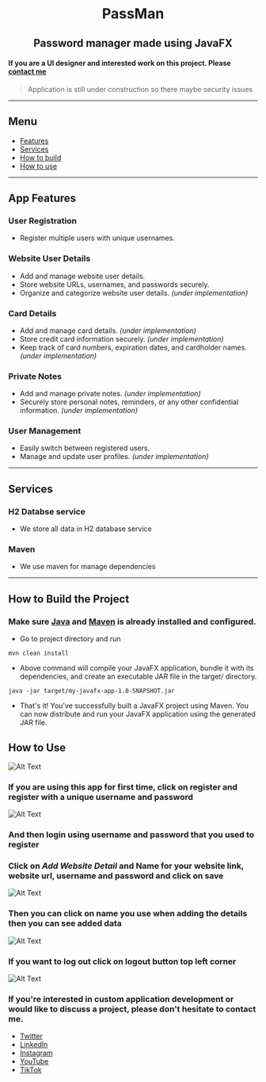 # <h1 align="center">PassMan</h1>
<h2 align="center">Password manager made using JavaFX</h1>

#### If you are a UI designer and interested work on this project. Please [contact me](#contact)

> Application is still under construction so there maybe security issues

---

## Menu

- [Features](#app-features)
- [Services](#services)
- [How to build](#build)
- [How to use](#use)

---
## App Features <a name="app-features"></a>

### User Registration
- Register multiple users with unique usernames.

### Website User Details
- Add and manage website user details.
- Store website URLs, usernames, and passwords securely.
- Organize and categorize website user details. *(under implementation)*

### Card Details
- Add and manage card details. *(under implementation)*
- Store credit card information securely. *(under implementation)*
- Keep track of card numbers, expiration dates, and cardholder names. *(under implementation)*

### Private Notes
- Add and manage private notes. *(under implementation)*
- Securely store personal notes, reminders, or any other confidential information. *(under implementation)*

### User Management
- Easily switch between registered users.
- Manage and update user profiles. *(under implementation)*
---

## Services <a name="services"></a>

### H2 Databse service
- We store all data in H2 database service

### Maven
- We use maven for manage dependencies
---

## How to Build the Project <a name="build"></a>
### Make sure [Java](https://www.oracle.com/java/technologies/downloads/) and [Maven](https://maven.apache.org/download.cgi) is already installed and configured.

- Go to project directory and run
```
mvn clean install
```
- Above command will compile your JavaFX application, bundle it with its dependencies, and create an executable JAR file in the target/ directory.
```
java -jar target/my-javafx-app-1.0-SNAPSHOT.jar
```
- That's it! You've successfully built a JavaFX project using Maven. You can now distribute and run your JavaFX application using the generated JAR file.

## How to Use <a name="use"></a>

<img align="center" alt="Alt Text" src="/screenshots/img.png"/>

### If you are using this app for first time, click on register and register with a unique username and password

<img align="center" alt="Alt Text" src="/screenshots/img_1.png"/>

### And then login using username and password that you used to register

### Click on *Add Website Detail* and Name for your website link, website url, username and password and click on save

<img align="center" alt="Alt Text" src="/screenshots/img_2.png"/>

### Then you can click on name you use when adding the details then you can see added data

<img align="center" alt="Alt Text" src="/screenshots/img_3.png"/>

### If you want to log out click on logout button top left corner

<img align="center" alt="Alt Text" src="/screenshots/img_4.png"/>


### If you're interested in custom application development or would like to discuss a project, please don't hesitate to contact me.

<a name="contact"></a>
<ul>
    <li><a href="https://twitter.com/Heshantk">Twitter</a></li>
    <li><a href="https://www.linkedin.com/in/heshanthenura">LinkedIn</a></li>
    <li><a href="https://www.instagram.com/heshan_thenura/">Instagram</a></li>
    <li><a href="https://youtube.com/@heshanthenura">YouTube</a></li>
    <li><a href="https://www.tiktok.com/@heshanthenura">TikTok</a></li>
</ul>